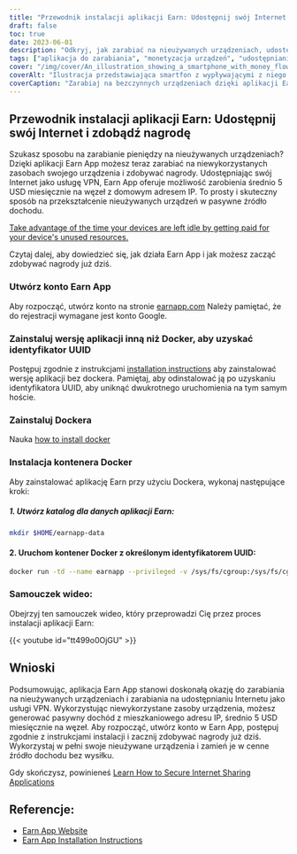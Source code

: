 ```yaml
---
title: "Przewodnik instalacji aplikacji Earn: Udostępnij swój Internet i zdobądź nagrodę"
draft: false
toc: true
date: 2023-06-01
description: "Odkryj, jak zarabiać na nieużywanych urządzeniach, udostępniając internet i zdobywając nagrody dzięki aplikacji Earn."
tags: ["aplikacja do zarabiania", "monetyzacja urządzeń", "udostępnianie internetu", "zdobywanie nagród", "dochód pasywny", "zasoby urządzenia", "Usługa VPN", "mieszkaniowy adres IP", "bezczynne urządzenia", "zarabiać pieniądze", "udostępnianie internetu", "zarabianie na instalacji aplikacji", "instalacja docker", "kontener docker", "samouczek dotyczący aplikacji do zarabiania", "strona internetowa aplikacji do zarabiania", "instrukcje instalacji", "zarabianie na koncie aplikacji", "Wersja bez stacji dokującej", "UUID", "zainstalować docker", "instalacja kontenera docker", "samouczek wideo", "zarabianie na referencjach aplikacji", "link do strony internetowej aplikacji", "Instrukcje instalacji aplikacji do zarabiania"]
cover: "/img/cover/An_illustration_showing_a_smartphone_with_money_flowing_out.png"
coverAlt: "Ilustracja przedstawiająca smartfon z wypływającymi z niego pieniędzmi, reprezentująca koncepcję zdobywania nagród poprzez udostępnianie zasobów internetowych za pośrednictwem aplikacji Earn."
coverCaption: "Zarabiaj na bezczynnych urządzeniach dzięki aplikacji Earn"
---
```


## Przewodnik instalacji aplikacji Earn: Udostępnij swój Internet i zdobądź nagrodę

Szukasz sposobu na zarabianie pieniędzy na nieużywanych urządzeniach? Dzięki aplikacji Earn App możesz teraz zarabiać na niewykorzystanych zasobach swojego urządzenia i zdobywać nagrody. Udostępniając swój Internet jako usługę VPN, Earn App oferuje możliwość zarobienia średnio 5 USD miesięcznie na węzeł z domowym adresem IP. To prosty i skuteczny sposób na przekształcenie nieużywanych urządzeń w pasywne źródło dochodu.

[Take advantage of the time your devices are left idle by getting paid for your device's unused resources.](https://earnapp.com/i/GCL9QzB5)

Czytaj dalej, aby dowiedzieć się, jak działa Earn App i jak możesz zacząć zdobywać nagrody już dziś.

### Utwórz konto Earn App
Aby rozpocząć, utwórz konto na stronie [earnapp.com](https://earnapp.com/i/GCL9QzB5) Należy pamiętać, że do rejestracji wymagane jest konto Google.

### Zainstaluj wersję aplikacji inną niż Docker, aby uzyskać identyfikator UUID
Postępuj zgodnie z instrukcjami [installation instructions](https://help.earnapp.com/hc/en-us/articles/10261224561553-Installation-instructions) aby zainstalować wersję aplikacji bez dockera. Pamiętaj, aby odinstalować ją po uzyskaniu identyfikatora UUID, aby uniknąć dwukrotnego uruchomienia na tym samym hoście.

### Zainstaluj Dockera

Nauka [how to install docker](https://simeononsecurity.com/other/creating-profitable-low-powered-crypto-miners/#installing-docker)

### Instalacja kontenera Docker
Aby zainstalować aplikację Earn przy użyciu Dockera, wykonaj następujące kroki:

##### 1. Utwórz katalog dla danych aplikacji Earn:

```bash
mkdir $HOME/earnapp-data
```

#### 2. Uruchom kontener Docker z określonym identyfikatorem UUID:

```bash
docker run -td --name earnapp --privileged -v /sys/fs/cgroup:/sys/fs/cgroup:ro -v $HOME/earnapp-data:/etc/earnapp -e "EARNAPP_UUID"="" -e 'PUID'='99' -e 'PGID'='100' --name earnapp fazalfarhan01/earnapp:lite
```

### Samouczek wideo:
Obejrzyj ten samouczek wideo, który przeprowadzi Cię przez proces instalacji aplikacji Earn:

{{< youtube id="tt499o0OjGU" >}}


## Wnioski

Podsumowując, aplikacja Earn App stanowi doskonałą okazję do zarabiania na nieużywanych urządzeniach i zarabiania na udostępnianiu Internetu jako usługi VPN. Wykorzystując niewykorzystane zasoby urządzenia, możesz generować pasywny dochód z mieszkaniowego adresu IP, średnio 5 USD miesięcznie na węzeł. Aby rozpocząć, utwórz konto w Earn App, postępuj zgodnie z instrukcjami instalacji i zacznij zdobywać nagrody już dziś. Wykorzystaj w pełni swoje nieużywane urządzenia i zamień je w cenne źródło dochodu bez wysiłku.

Gdy skończysz, powinieneś [Learn How to Secure Internet Sharing Applications](https://simeononsecurity.com/other/how-to-secure-internet-sharing-applications/)

## Referencje:

- [Earn App Website](https://earnapp.com)
- [Earn App Installation Instructions](https://help.earnapp.com)